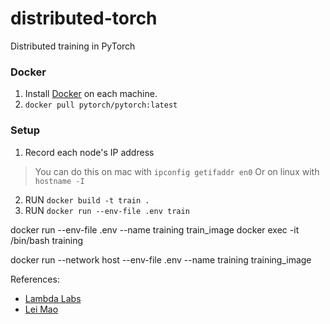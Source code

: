 # distributed-torch
Distributed training in PyTorch

### Docker
1. Install [Docker](https://www.docker.com/) on each machine.
2. `docker pull pytorch/pytorch:latest`

### Setup
1. Record each node's IP address
> You can do this on mac with `ipconfig getifaddr en0`
> Or on linux with `hostname -I`
2. RUN `docker build -t train .`
3. RUN `docker run --env-file .env train`

docker run --env-file .env --name training train_image
docker exec -it /bin/bash training

docker run --network host --env-file .env --name training training_image



References:
- [Lambda Labs](https://lambdalabs.com/blog/multi-node-pytorch-distributed-training-guide?srsltid=AfmBOorQtJWjtI-vMokYZopdRCfEaNACU6lX9A5F79MVFhQ_5QJ5pF0f)
- [Lei Mao](https://leimao.github.io/blog/PyTorch-Distributed-Training/)
